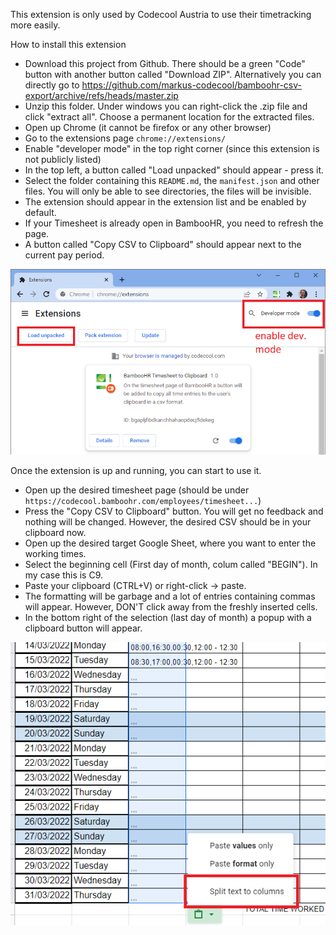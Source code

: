 This extension is only used by Codecool Austria to use their timetracking more easily.

How to install this extension

- Download this project from Github. There should be a green "Code" button with another button called "Download ZIP". Alternatively you can directly go to https://github.com/markus-codecool/bamboohr-csv-export/archive/refs/heads/master.zip 
- Unzip this folder. Under windows you can right-click the .zip file and click "extract all". Choose a permanent location for the extracted files.
- Open up Chrome (it cannot be firefox or any other browser)
- Go to the extensions page `chrome://extensions/`
- Enable "developer mode" in the top right corner (since this extension is not publicly listed)
- In the top left, a button called "Load unpacked" should appear - press it.
- Select the folder containing this `README.md`, the `manifest.json` and other files. You will only be able to see directories, the files will be invisible.
- The extension should appear in the extension list and be enabled by default.
- If your Timesheet is already open in BambooHR, you need to refresh the page.
- A button called "Copy CSV to Clipboard" should appear next to the current pay period.

![Extensions Page](/documentation/chrome_extensions_1.png)


Once the extension is up and running, you can start to use it.

- Open up the desired timesheet page (should be under `https://codecool.bamboohr.com/employees/timesheet...`)
- Press the "Copy CSV to Clipboard" button. You will get no feedback and nothing will be changed. However, the desired CSV should be in your clipboard now.
- Open up the desired target Google Sheet, where you want to enter the working times.
- Select the beginning cell (First day of month, colum called "BEGIN"). In my case this is C9.
- Paste your clipboard (CTRL+V) or right-click -> paste.
- The formatting will be garbage and a lot of entries containing commas will appear. However, DON'T click away from the freshly inserted cells.
- In the bottom right of the selection (last day of month) a popup with a clipboard button will appear.

![Google Sheets Preview](/documentation/google_sheets_2.png)



